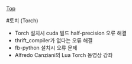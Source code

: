 [Top](../index.md)

#토치 (Torch)

- Torch 설치시 cuda 빌드 half-precision 오류 해결
- thrift_compiler가 없다는 오류 해결
- fb-python 설치시 오류 문제
- Alfredo Canziani의 Lua Torch 동영상 강좌



